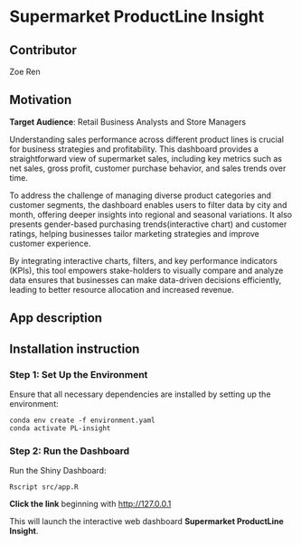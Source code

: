 # Supermarket ProductLine Insight

## Contributor

Zoe Ren

## Motivation

**Target Audience**: Retail Business Analysts and Store Managers

Understanding sales performance across different product lines is crucial for business strategies and profitability. This dashboard provides a straightforward view of supermarket sales, including key metrics such as net sales, gross profit, customer purchase behavior, and sales trends over time.

To address the challenge of managing diverse product categories and customer segments, the dashboard enables users to filter data by city and month, offering deeper insights into regional and seasonal variations. It also presents gender-based purchasing trends(interactive chart) and customer ratings, helping businesses tailor marketing strategies and improve customer experience.

By integrating interactive charts, filters, and key performance indicators (KPIs), this tool empowers stake-holders to visually compare and analyze data ensures that businesses can make data-driven decisions efficiently, leading to better resource allocation and increased revenue.

## App description

## Installation instruction

### Step 1: Set Up the Environment

Ensure that all necessary dependencies are installed by setting up the environment:

```{bash}
conda env create -f environment.yaml
conda activate PL-insight
```

### Step 2: Run the Dashboard

Run the Shiny Dashboard:

```{bash}
Rscript src/app.R
```

**Click the link** beginning with http://127.0.0.1

This will launch the interactive web dashboard **Supermarket ProductLine Insight**.
